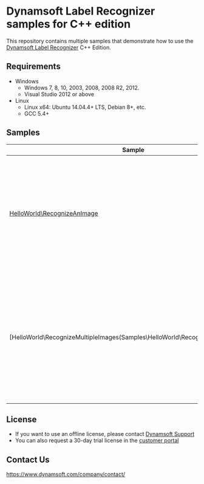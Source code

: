# Dynamsoft Label Recognizer samples for C++ edition

This repository contains multiple samples that demonstrate how to use the [Dynamsoft Label Recognizer](https://www.dynamsoft.com/label-recognition/overview/) C++ Edition.

## Requirements

- Windows
  - Windows 7, 8, 10, 2003, 2008, 2008 R2, 2012.
  - Visual Studio 2012 or above
- Linux
  - Linux x64: Ubuntu 14.04.4+ LTS, Debian 8+, etc.
  - GCC 5.4+

## Samples

| Sample            | Description |
|---------------|----------------------|
|[HelloWorld\RecognizeAnImage](Samples\HelloWorld\RecognizeAnImage)          | This is a C++ sample that illustrates the simplest way to recognize text from an image file with Dynamsoft Label Recognizer SDK.            |
|[HelloWorld\RecognizeMultipleImages(Samples\HelloWorld\RecognizeMultipleImages)           | This is a C++ sample that illustrates the simplest way to recognize text from images file in a directory with Dynamsoft Label Recognizer SDK.            |

## License

- If you want to use an offline license, please contact [Dynamsoft Support](https://www.dynamsoft.com/company/contact/)
- You can also request a 30-day trial license in the [customer portal](https://www.dynamsoft.com/customer/license/trialLicense?product=dlr&utm_source=github&package=c_cpp)

## Contact Us

https://www.dynamsoft.com/company/contact/
